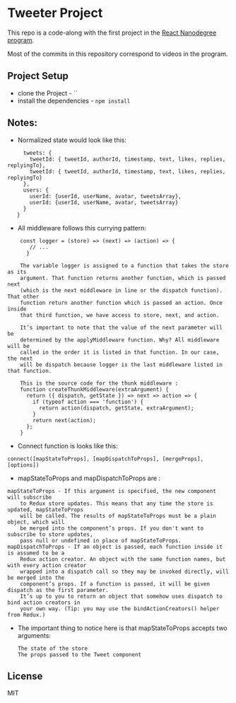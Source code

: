 # Tweeter Project

This repo is a code-along with the first project in the [React Nanodegree program](https://www.udacity.com/course/react-nanodegree--nd019).

Most of the commits in this repository correspond to videos in the program.

## Project Setup

* clone the Project - ``
* install the dependencies - `npm install`

## Notes:
- Normalized state would look like this:
```{
     tweets: {
       tweetId: { tweetId, authorId, timestamp, text, likes, replies, replyingTo},
       tweetId: { tweetId, authorId, timestamp, text, likes, replies, replyingTo}
     },
     users: {
       userId: {userId, userName, avatar, tweetsArray},
       userId: {userId, userName, avatar, tweetsArray}
     }
   }
   ```
- All middleware follows this currying pattern:
```
    const logger = (store) => (next) => (action) => {
       // ...
      }
      
    The variable logger is assigned to a function that takes the store as its 
    argument. That function returns another function, which is passed next 
    (which is the next middleware in line or the dispatch function). That other 
    function return another function which is passed an action. Once inside 
    that third function, we have access to store, next, and action.
    
    It’s important to note that the value of the next parameter will be 
    determined by the applyMiddleware function. Why? All middleware will be 
    called in the order it is listed in that function. In our case, the next 
    will be dispatch because logger is the last middleware listed in that function.

    This is the source code for the thunk middleware :
    function createThunkMiddleware(extraArgument) {
      return ({ dispatch, getState }) => next => action => {
        if (typeof action === 'function') {
          return action(dispatch, getState, extraArgument);
        }
        return next(action);
      };
    }
````
- Connect function is looks like this:
```
connect([mapStateToProps], [mapDispatchToProps], [mergeProps], [options])
```
- mapStateToProps and mapDispatchToProps are :
```
mapStateToProps - If this argument is specified, the new component will subscribe 
    to Redux store updates. This means that any time the store is updated, mapStateToProps 
    will be called. The results of mapStateToProps must be a plain object, which will 
    be merged into the component’s props. If you don't want to subscribe to store updates, 
    pass null or undefined in place of mapStateToProps.
mapDispatchToProps - If an object is passed, each function inside it is assumed to be a 
    Redux action creator. An object with the same function names, but with every action creator 
    wrapped into a dispatch call so they may be invoked directly, will be merged into the 
    component’s props. If a function is passed, it will be given dispatch as the first parameter. 
    It’s up to you to return an object that somehow uses dispatch to bind action creators in 
    your own way. (Tip: you may use the bindActionCreators() helper from Redux.)
```
- The important thing to notice here is that mapStateToProps accepts two arguments:

      The state of the store
      The props passed to the Tweet component
## License

MIT
